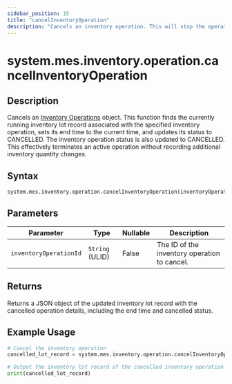 ```yaml
---
sidebar_position: 15
title: "cancelInventoryOperation"
description: "Cancels an inventory operation. This will stop the operation and cancel the associated inventory lot record"
---
```


# system.mes.inventory.operation.cancelInventoryOperation

## Description

Cancels an [Inventory Operations](../../data-model/inventory-operation-model/inventory-operation) object. This function finds the currently running inventory lot record associated with the specified inventory operation, sets its end time to the current time, and updates its status to CANCELLED. The inventory operation status is also updated to CANCELLED. This effectively terminates an active operation without recording additional inventory quantity changes.

## Syntax

```python
system.mes.inventory.operation.cancelInventoryOperation(inventoryOperationId)
```

## Parameters

| Parameter              | Type            | Nullable | Description                                  |
|------------------------|-----------------|----------|----------------------------------------------|
| `inventoryOperationId` | `String` (ULID) | False    | The ID of the inventory operation to cancel. |

## Returns

Returns a JSON object of the updated inventory lot record with the cancelled operation details, including the end time and cancelled status.

## Example Usage

```python
# Cancel the inventory operation
cancelled_lot_record = system.mes.inventory.operation.cancelInventoryOperation('01JPAND53P-BZ61RZHZ-V7C6EEHG')

# Output the inventory lot record of the cancelled inventory operation
print(cancelled_lot_record)
```
